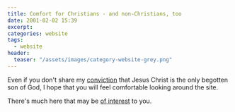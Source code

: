 ```yaml
---
title: Comfort for Christians - and non-Christians, too
date: 2001-02-02 15:39
excerpt: 
categories: website
tags:
  - website
header:
  teaser: "/assets/images/category-website-grey.png"
---
```

Even if you don't share my [conviction](/beliefs/) that Jesus Christ is the only begotten son of God, I hope that you will feel comfortable looking around the site.  

There's much here that may be [of interest](/writings/) to you.
